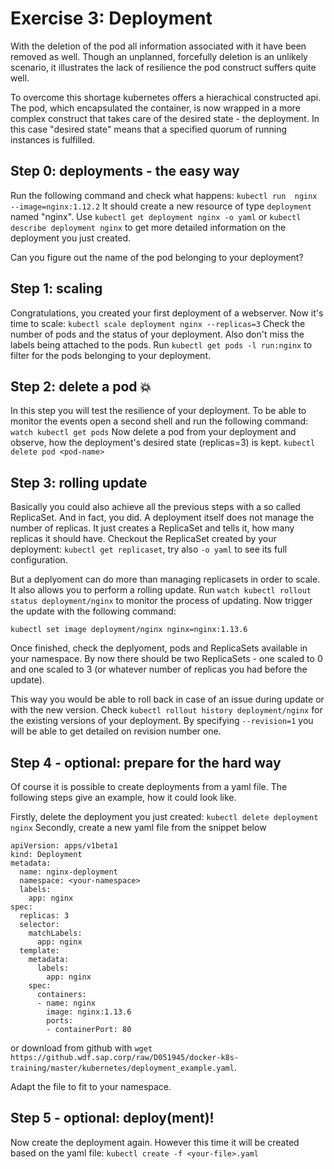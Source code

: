 # Exercise 3: Deployment
With the deletion of the pod all information associated with it have been removed as well. Though an unplanned, forcefully deletion is an unlikely scenario, it illustrates the lack of resilience the pod construct suffers quite well.

To overcome this shortage kubernetes offers a hierachical constructed api. The pod, which encapsulated the container, is now wrapped in a more complex construct that takes care of the desired state - the deployment. In this case "desired state" means that a specified quorum of running instances is fulfilled.


## Step 0: deployments - the easy way
Run the following command and check what happens:
`kubectl run  nginx --image=nginx:1.12.2`
It should create a new resource of type `deployment` named "nginx". Use `kubectl get deployment nginx -o yaml` or `kubectl describe deployment nginx` to get more detailed information on the deployment you just created.

Can you figure out the name of the pod belonging to your deployment?

## Step 1: scaling
Congratulations, you created your first deployment of a webserver. Now it's time to scale:
`kubectl scale deployment nginx --replicas=3`
Check the number of pods and the status of your deployment. Also don't miss the labels being attached to the pods. Run `kubectl get pods -l run:nginx` to filter for the pods belonging to your deployment.

## Step 2: delete a pod :boom:
In this step you will test the resilience of your deployment. To be able to monitor the events open a second shell and run the following command:
`watch kubectl get pods`
Now delete a pod from your deployment and observe, how the deployment's desired state (replicas=3) is kept.
`kubectl delete pod <pod-name>`

## Step 3: rolling update
Basically you could also achieve all the previous steps with a so called ReplicaSet. And in fact, you did. A deployment itself does not manage the number of replicas. It just creates a ReplicaSet and tells it, how many replicas it should have.
Checkout the ReplicaSet created by your deployment:
`kubectl get replicaset`, try also `-o yaml` to see its full configuration.

But a deplyoment can do more than managing replicasets in order to scale. It also allows you to perform a rolling update. Run `watch kubectl rollout status deployment/nginx` to monitor the process of updating. Now trigger the  update with the following command:

`kubectl set image deployment/nginx nginx=nginx:1.13.6`

Once finished, check the deplyoment, pods and ReplicaSets available in your namespace. By now there should be two ReplicaSets - one scaled to 0 and one scaled to 3 (or whatever number of replicas you had before the update).

This way you would be able to roll back in case of an issue during update or with the new version. Check `kubectl rollout history deployment/nginx` for the existing versions of your deployment. By specifying `--revision=1` you will be able to get detailed on revision number one.

## Step 4 - optional: prepare for the hard way
Of course it is possible to create deployments from a yaml file. The following steps give an example, how it could look like.

Firstly, delete the deployment you just created:
`kubectl delete deployment nginx`
Secondly, create a new yaml file from the snippet below
```
apiVersion: apps/v1beta1
kind: Deployment
metadata:
  name: nginx-deployment
  namespace: <your-namespace>
  labels:
    app: nginx
spec:
  replicas: 3
  selector:
    matchLabels:
      app: nginx
  template:
    metadata:
      labels:
        app: nginx
    spec:
      containers:
      - name: nginx
        image: nginx:1.13.6
        ports:
        - containerPort: 80
```

or download from github with `wget https://github.wdf.sap.corp/raw/D051945/docker-k8s-training/master/kubernetes/deployment_example.yaml`.

Adapt the file to fit to your namespace.

## Step 5 - optional: deploy(ment)!
Now create the deployment again. However this time it will be created based on the yaml file:
`kubectl create -f <your-file>.yaml`
